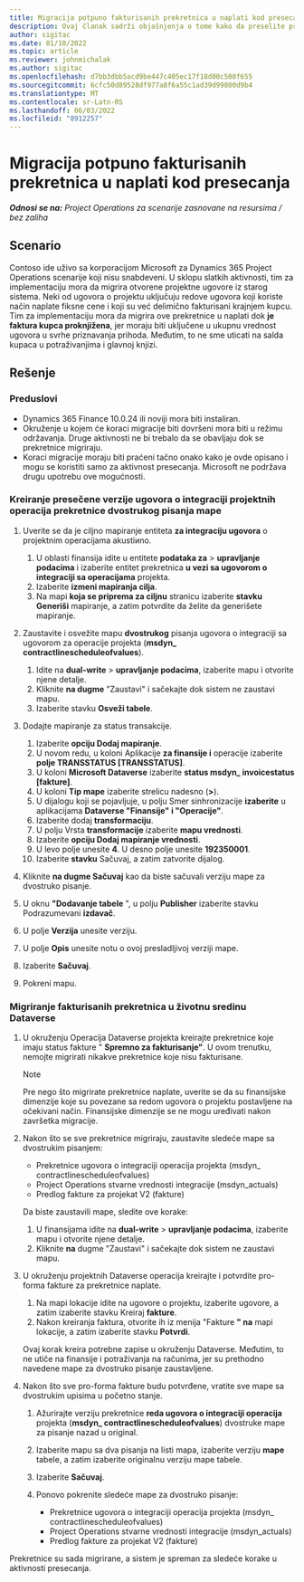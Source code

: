 ```yaml
---
title: Migracija potpuno fakturisanih prekretnica u naplati kod presecanja
description: Ovaj članak sadrži objašnjenja o tome kako da preselite prekretnice naplate fiksne cene koje su fakturisane kupcu za otvorene ugovore o projektu pre datuma odlaska uživo.
author: sigitac
ms.date: 01/10/2022
ms.topic: article
ms.reviewer: johnmichalak
ms.author: sigitac
ms.openlocfilehash: d7bb3dbb5acd9be447c405ec17f18d00c500f655
ms.sourcegitcommit: 6cfc50d89528df977a8f6a55c1ad39d99800d9b4
ms.translationtype: MT
ms.contentlocale: sr-Latn-RS
ms.lasthandoff: 06/03/2022
ms.locfileid: "8912257"
---
```

# <a name="migrate-fully-invoiced-billing-milestones-at-cutover"></a>Migracija potpuno fakturisanih prekretnica u naplati kod presecanja

_**Odnosi se na:** Project Operations za scenarije zasnovane na resursima / bez zaliha_

## <a name="scenario"></a>Scenario

Contoso ide uživo sa korporacijom Microsoft za Dynamics 365 Project Operations scenarije koji nisu snabdeveni. U sklopu slatkih aktivnosti, tim za implementaciju mora da migrira otvorene projektne ugovore iz starog sistema. Neki od ugovora o projektu uključuju redove ugovora koji koriste način naplate fiksne cene i koji su već delimično fakturisani krajnjem kupcu. Tim za implementaciju mora da migrira ove prekretnice u naplati dok **je faktura kupca proknjižena**, jer moraju biti uključene u ukupnu vrednost ugovora u svrhe priznavanja prihoda. Međutim, to ne sme uticati na salda kupaca u potraživanjima i glavnoj knjizi.

## <a name="solution"></a>Rešenje

### <a name="prerequisites"></a>Preduslovi

- Dynamics 365 Finance 10.0.24 ili noviji mora biti instaliran.
- Okruženje u kojem će koraci migracije biti dovršeni mora biti u režimu održavanja. Druge aktivnosti ne bi trebalo da se obavljaju dok se prekretnice migriraju.
- Koraci migracije moraju biti praćeni tačno onako kako je ovde opisano i mogu se koristiti samo za aktivnost presecanja. Microsoft ne podržava drugu upotrebu ove mogućnosti.

### <a name="create-a-cutover-version-of-the-project-operations-integration-contract-line-milestones-dual-write-map"></a>Kreiranje presečene verzije ugovora o integraciji projektnih operacija prekretnice dvostrukog pisanja mape 

1. Uverite se da je ciljno mapiranje entiteta **za integraciju ugovora** o projektnim operacijama akustiиno. 

    1. U oblasti finansija idite u entitete **podataka za** \> **upravljanje podacima** i izaberite entitet prekretnica **u vezi sa ugovorom o integraciji sa operacijama** projekta. 
    2. Izaberite **izmeni mapiranja cilja**. 
    3. Na mapi **koja se priprema za ciljnu** stranicu izaberite **stavku Generiši** mapiranje, a zatim potvrdite da želite da generišete mapiranje.

2. Zaustavite i osvežite mapu **dvostrukog** pisanja ugovora o integraciji sa ugovorom za operacije projekta (**msdyn\_ contractlinescheduleofvalues**). 

    1. Idite na **dual-write** \> **upravljanje podacima**, izaberite mapu i otvorite njene detalje. 
    2. Kliknite **na dugme** "Zaustavi" i sačekajte dok sistem ne zaustavi mapu. 
    3. Izaberite stavku **Osveži tabele**.

3. Dodajte mapiranje za status transakcije.

    1. Izaberite **opciju Dodaj mapiranje**.
    2. U novom redu, u koloni Aplikacije **za finansije i** operacije izaberite **polje TRANSSTATUS \[TRANSSTATUS\]**.
    3. U koloni **Microsoft Dataverse** izaberite **status msdyn\_ invoicestatus \[fakture\]**.
    4. U koloni **Tip mape** izaberite strelicu nadesno (**\>**).
    5. U dijalogu koji se pojavljuje, u polju Smer sinhronizacije **izaberite** u aplikacijama **Dataverse "Finansije" i "Operacije"**.
    6. Izaberite dodaj **transformaciju**.
    7. U polju Vrsta **transformacije** izaberite **mapu vrednosti**.
    8. Izaberite **opciju Dodaj mapiranje vrednosti**.
    9. U levo polje unesite **4**. U desno polje unesite **192350001**. 
    10. Izaberite **stavku** Sačuvaj, a zatim zatvorite dijalog.

4. Kliknite **na dugme Sačuvaj** kao da biste sačuvali verziju mape za dvostruko pisanje. 
5. U oknu **"Dodavanje tabele** ", u polju **Publisher** izaberite stavku Podrazumevani **izdavač**.
6. U polje **Verzija** unesite verziju.
7. U polje **Opis** unesite notu o ovoj presladljivoj verziji mape. 
8. Izaberite **Sačuvaj**.
9. Pokreni mapu.

### <a name="migrate-invoiced-milestones-to-the-dataverse-environment"></a>Migriranje fakturisanih prekretnica u životnu sredinu Dataverse

1. U okruženju Operacija Dataverse projekta kreirajte prekretnice koje imaju status fakture " **Spremno za fakturisanje"**. U ovom trenutku, nemojte migrirati nikakve prekretnice koje nisu fakturisane.

    > [!NOTE]
    > Pre nego što migrirate prekretnice naplate, uverite se da su finansijske dimenzije koje su povezane sa redom ugovora o projektu postavljene na očekivani način. Finansijske dimenzije se ne mogu uređivati nakon završetka migracije.

2. Nakon što se sve prekretnice migriraju, zaustavite sledeće mape sa dvostrukim pisanjem:

    - Prekretnice ugovora o integraciji operacija projekta (msdyn\_ contractlinescheduleofvalues)
    - Project Operations stvarne vrednosti integracije (msdyn\_actuals)
    - Predlog fakture za projekat V2 (fakture)

    Da biste zaustavili mape, sledite ove korake:

    1. U finansijama idite na **dual-write** \> **upravljanje podacima**, izaberite mapu i otvorite njene detalje.
    2. Kliknite **na** dugme "Zaustavi" i sačekajte dok sistem ne zaustavi mapu.

3. U okruženju projektnih Dataverse operacija kreirajte i potvrdite pro-forma fakture za prekretnice naplate. 

    1. Na mapi lokacije idite na ugovore o projektu, izaberite ugovore, a zatim izaberite stavku Kreiraj **fakture**.
    2. Nakon kreiranja faktura, otvorite ih iz menija "Fakture **" na** mapi lokacije, a zatim izaberite stavku **Potvrdi**.

    Ovaj korak kreira potrebne zapise u okruženju Dataverse. Međutim, to ne utiče na finansije i potraživanja na računima, jer su prethodno navedene mape za dvostruko pisanje zaustavljene.

4. Nakon što sve pro-forma fakture budu potvrđene, vratite sve mape sa dvostrukim upisima u početno stanje.

    1. Ažurirajte verziju prekretnice **reda ugovora o integraciji operacija** projekta (**msdyn\_ contractlinescheduleofvalues**) dvostruke mape za pisanje nazad u original. 
    2. Izaberite mapu sa dva pisanja na listi mapa, izaberite verziju **mape** tabele, a zatim izaberite originalnu verziju mape tabele.
    3. Izaberite **Sačuvaj**.
    4. Ponovo pokrenite sledeće mape za dvostruko pisanje:

        - Prekretnice ugovora o integraciji operacija projekta (msdyn\_ contractlinescheduleofvalues)
        - Project Operations stvarne vrednosti integracije (msdyn\_actuals)
        - Predlog fakture za projekat V2 (fakture)

Prekretnice su sada migrirane, a sistem je spreman za sledeće korake u aktivnosti presecanja.
